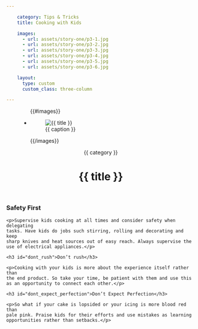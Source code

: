 ```yaml
---

    category: Tips & Tricks
    title: Cooking with Kids

    images:
      - url: assets/story-one/p3-1.jpg
      - url: assets/story-one/p3-2.jpg
      - url: assets/story-one/p3-3.jpg
      - url: assets/story-one/p3-4.jpg
      - url: assets/story-one/p3-5.jpg
      - url: assets/story-one/p3-6.jpg

    layout:
      type: custom
      custom_class: three-column

---
```


<figure class="cover-area">
  <ul class="polaroids">
  {{#images}}
    <li class="polaroid-wrap">
      <figure class="polaroid">
        <img src="{{ url }}" alt="{{ title }}" title="{{ title }}">
        <figcaption>{{ caption }}</figcaption>
      </figure>
    </li>
  {{/images}}
  </ul>
</figure>

<div class="content">
  <header>
    <span class="category">{{ category }}</span>
    <h1 class="title">{{ title }}</h1>
  </header>

  <div class="body">
    <h3 id="safety_first">Safety First</h3>

    <p>Supervise kids cooking at all times and consider safety when delegating
    tasks. Have kids do jobs such stirring, rolling and decorating and keep
    sharp knives and heat sources out of easy reach. Always supervise the
    use of electrical appliances.</p>

    <h3 id="dont_rush">Don’t rush</h3>

    <p>Cooking with your kids is more about the experience itself rather than
    the end product. So take your time, be patient with them and use this
    as an opportunity to connect each other.</p>

    <h3 id="dont_expect_perfection">Don’t Expect Perfection</h3>

    <p>So what if your cake is lopsided or your icing is more blood red than
    pale pink. Praise kids for their efforts and use mistakes as learning
    opportunities rather than setbacks.</p>
  </div>
</div>
